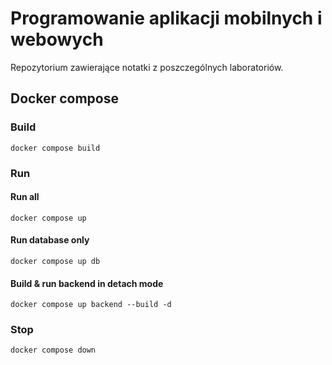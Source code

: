 # Programowanie aplikacji mobilnych i webowych

Repozytorium zawierające notatki z poszczególnych laboratoriów.

## Docker compose

### Build

```
docker compose build
```

### Run

#### Run all

```
docker compose up
```

#### Run database only

```
docker compose up db
```

#### Build & run backend in detach mode

```
docker compose up backend --build -d
```

### Stop

```
docker compose down
```
